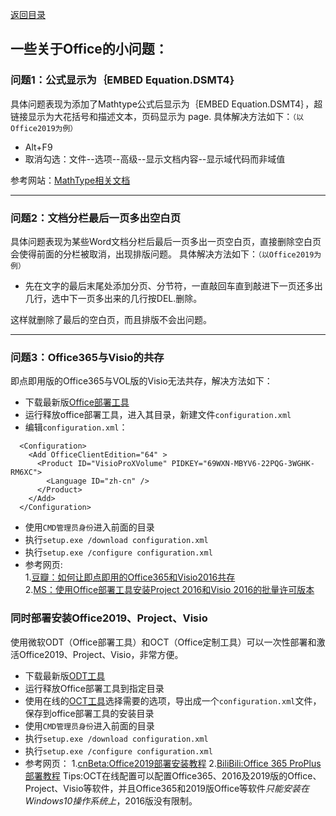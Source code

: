 [返回目录](../../catalogue.md)
## 一些关于Office的小问题：　

### 问题1：公式显示为｛EMBED Equation.DSMT4｝

具体问题表现为添加了Mathtype公式后显示为｛EMBED Equation.DSMT4｝，超链接显示为大花括号和描述文本，页码显示为​ page.
具体解决方法如下：`（以Office2019为例）`

+ Alt+F9
+ 取消勾选：文件--选项--高级--显示文档内容--显示域代码而非域值 

参考网站：[MathType相关文档](https://docs.wiris.com/en/mathtype/mathtype_desktop/support_notices/tn73)

--------
### 问题2：文档分栏最后一页多出空白页

具体问题表现为某些Word文档分栏后最后一页多出一页空白页，直接删除空白页会使得前面的分栏被取消，出现排版问题。
具体解决方法如下：`（以Office2019为例）`
+ 先在文字的最后末尾处添加分页、分节符，一直敲回车直到敲进下一页还多出几行，选中下一页多出来的几行按DEL.删除。
  
这样就删除了最后的空白页，而且排版不会出问题。  

--------
### 问题3：Office365与Visio的共存
即点即用版的Office365与VOL版的Visio无法共存，解决方法如下：
+ 下载最新版[Office部署工具](https://www.microsoft.com/en-us/download/details.aspx?id=49117)
+ 运行释放office部署工具，进入其目录，新建文件`configuration.xml`
+ 编辑`configuration.xml`：  
```
  <Configuration>
    <Add OfficeClientEdition="64" >
      <Product ID="VisioProXVolume" PIDKEY="69WXN-MBYV6-22PQG-3WGHK-RM6XC">
        <Language ID="zh-cn" />
      </Product>
    </Add>  
  </Configuration>
```
+ 使用`CMD管理员身份`进入前面的目录
+ 执行`setup.exe /download configuration.xml`
+ 执行`setup.exe /configure configuration.xml`  
+ 参考网页:  
1.[豆瓣：如何让即点即用的Office365和Visio2016共存](https://www.douban.com/note/698508220/)  
2.[MS：使用Office部署工具安装Project 2016和Visio 2016的批量许可版本](https://docs.microsoft.com/zh-cn/DeployOffice/use-the-office-deployment-tool-to-install-volume-licensed-editions-of-visio-2016?redirectSourcePath=%252fzh-cn%252farticle%252f%25e4%25bd%25bf%25e7%2594%25a8-Office-%25e9%2583%25a8%25e7%25bd%25b2%25e5%25b7%25a5%25e5%2585%25b7%25e5%25ae%2589%25e8%25a3%2585-Visio-2016-%25e5%2592%258c-Project-2016-%25e7%259a%2584%25e6%2589%25b9%25e9%2587%258f%25e8%25ae%25b8%25e5%258f%25af%25e7%2589%2588%25e6%259c%25ac-82691bd7-a3d5-47ca-8d8a-0ee43ec2c01f)

### 同时部署安装Office2019、Project、Visio
使用微软ODT（Office部署工具）和OCT（Office定制工具）可以一次性部署和激活Office2019、Project、Visio，非常方便。
+ 下载最新版[ODT工具](https://www.microsoft.com/en-us/download/details.aspx?id=49117)
+ 运行释放Office部署工具到指定目录
+ 使用在线的[OCT工具](https://config.office.com/deploymentsettings)选择需要的选项，导出成一个`configuration.xml`文件，保存到office部署工具的安装目录
+ 使用`CMD管理员身份`进入前面的目录
+ 执行`setup.exe /download configuration.xml`
+ 执行`setup.exe /configure configuration.xml`  
+ 参考网页：
  1.[cnBeta:Office2019部署安装教程](https://www.cnbeta.com/articles/tech/787967.htm)
  2.[BiliBili:Office 365 ProPlus部署教程](https://www.bilibili.com/read/cv822998/)
Tips:OCT在线配置可以配置Office365、2016及2019版的Office、Project、Visio等软件，并且Office365和2019版Office等软件*只能安装在Windows10操作系统上*，2016版没有限制。
